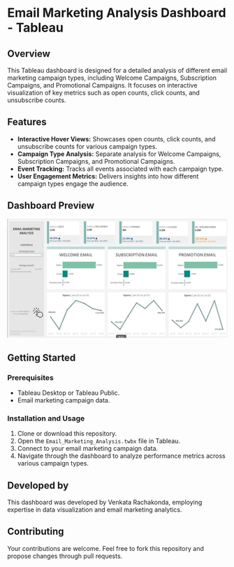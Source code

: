 # Email Marketing Analysis Dashboard - Tableau

## Overview
This Tableau dashboard is designed for a detailed analysis of different email marketing campaign types, including Welcome Campaigns, Subscription Campaigns, and Promotional Campaigns. It focuses on interactive visualization of key metrics such as open counts, click counts, and unsubscribe counts.

## Features
- **Interactive Hover Views:** Showcases open counts, click counts, and unsubscribe counts for various campaign types.
- **Campaign Type Analysis:** Separate analysis for Welcome Campaigns, Subscription Campaigns, and Promotional Campaigns.
- **Event Tracking:** Tracks all events associated with each campaign type.
- **User Engagement Metrics:** Delivers insights into how different campaign types engage the audience.

## Dashboard Preview
![Email Marketing Analysis Dashboard](Email_Marketing_Analysis.gif)

## Getting Started
### Prerequisites
- Tableau Desktop or Tableau Public.
- Email marketing campaign data.

### Installation and Usage
1. Clone or download this repository.
2. Open the `Email_Marketing_Analysis.twbx` file in Tableau.
3. Connect to your email marketing campaign data.
4. Navigate through the dashboard to analyze performance metrics across various campaign types.

## Developed by
This dashboard was developed by Venkata Rachakonda, employing expertise in data visualization and email marketing analytics.

## Contributing
Your contributions are welcome. Feel free to fork this repository and propose changes through pull requests.
